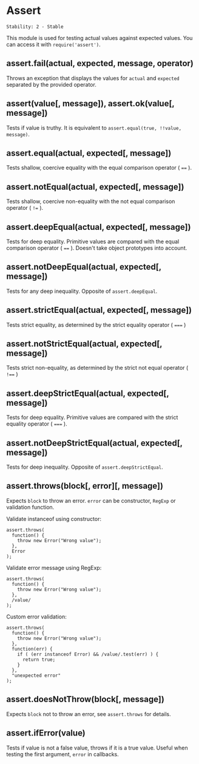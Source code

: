 # Assert

    Stability: 2 - Stable

This module is used for testing actual values against expected values. You can
access it with `require('assert')`.

## assert.fail(actual, expected, message, operator)

Throws an exception that displays the values for `actual` and `expected` separated by the provided operator.

## assert(value[, message]), assert.ok(value[, message])

Tests if value is truthy. It is equivalent to `assert.equal(true, !!value, message)`.

## assert.equal(actual, expected[, message])

Tests shallow, coercive equality with the equal comparison operator ( `==` ).

## assert.notEqual(actual, expected[, message])

Tests shallow, coercive non-equality with the not equal comparison operator ( `!=` ).

## assert.deepEqual(actual, expected[, message])

Tests for deep equality. Primitive values are compared with the equal comparison
operator ( `==` ). Doesn't take object prototypes into account.

## assert.notDeepEqual(actual, expected[, message])

Tests for any deep inequality. Opposite of `assert.deepEqual`.

## assert.strictEqual(actual, expected[, message])

Tests strict equality, as determined by the strict equality operator ( `===` )

## assert.notStrictEqual(actual, expected[, message])

Tests strict non-equality, as determined by the strict not equal
operator ( `!==` )

## assert.deepStrictEqual(actual, expected[, message])

Tests for deep equality. Primitive values are compared with the strict equality
operator ( `===` ).

## assert.notDeepStrictEqual(actual, expected[, message])

Tests for deep inequality. Opposite of `assert.deepStrictEqual`.

## assert.throws(block[, error][, message])

Expects `block` to throw an error. `error` can be constructor, `RegExp` or
validation function.

Validate instanceof using constructor:

    assert.throws(
      function() {
        throw new Error("Wrong value");
      },
      Error
    );

Validate error message using RegExp:

    assert.throws(
      function() {
        throw new Error("Wrong value");
      },
      /value/
    );

Custom error validation:

    assert.throws(
      function() {
        throw new Error("Wrong value");
      },
      function(err) {
        if ( (err instanceof Error) && /value/.test(err) ) {
          return true;
        }
      },
      "unexpected error"
    );

## assert.doesNotThrow(block[, message])

Expects `block` not to throw an error, see `assert.throws` for details.

## assert.ifError(value)

Tests if value is not a false value, throws if it is a true value. Useful when
testing the first argument, `error` in callbacks.
